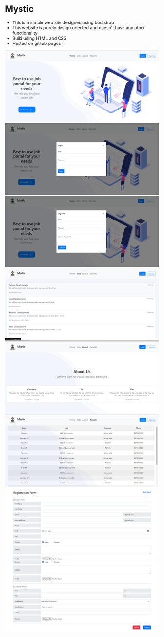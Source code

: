 # Mystic 
- This is a simple web site designed using bootstrap
- This website is purely design oriented and doesn't have any other functionality
- Build using HTML and CSS
- Hosted on github pages - 



![Screenshot](screenshots/1.png)
![Screenshot](screenshots/2.png)
![Screenshot](screenshots/3.png)
![Screenshot](screenshots/4.png)
![Screenshot](screenshots/5.png)
![Screenshot](screenshots/6.png)
![Screenshot](screenshots/7.png)
![Screenshot](screenshots/8.png)

